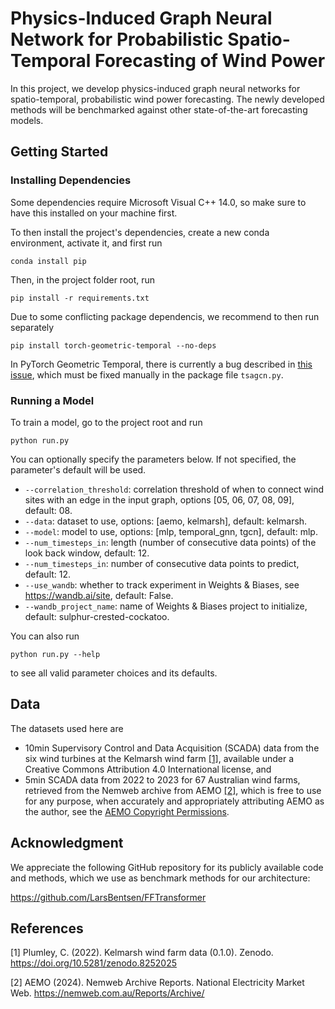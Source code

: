 # Physics-Induced Graph Neural Network for Probabilistic Spatio-Temporal Forecasting of Wind Power

In this project, we develop physics-induced graph neural networks for spatio-temporal, probabilistic wind power forecasting. The newly developed methods will be benchmarked against other state-of-the-art forecasting models.

## Getting Started

### Installing Dependencies

Some dependencies require Microsoft Visual C++ 14.0, so make sure to have this installed on your machine first.

To then install the project's dependencies, create a new conda environment, activate it, and first run

```
conda install pip
```

Then, in the project folder root, run

```
pip install -r requirements.txt
```

Due to some conflicting package dependencis, we recommend to then run separately

```
pip install torch-geometric-temporal --no-deps
```

In PyTorch Geometric Temporal, there is currently a bug described in [this issue](https://github.com/benedekrozemberczki/pytorch_geometric_temporal/issues/267), which must be fixed manually in the package file `tsagcn.py`.

### Running a Model

To train a model, go to the project root and run
```
python run.py
```

You can optionally specify the parameters below. If not specified, the parameter's default will be used.
- `--correlation_threshold`: correlation threshold of when to connect wind sites with an edge in the input graph, options [05, 06, 07, 08, 09], default: 08.
- `--data`: dataset to use, options: [aemo, kelmarsh], default: kelmarsh.
- `--model`: model to use, options: [mlp, temporal_gnn, tgcn], default: mlp.
- `--num_timesteps_in`: length (number of consecutive data points) of the look back window, default: 12.
- `--num_timesteps_in`: number of consecutive data points to predict, default: 12.
- `--use_wandb`: whether to track experiment in Weights & Biases, see https://wandb.ai/site, default: False.
- `--wandb_project_name`: name of Weights & Biases project to initialize, default: sulphur-crested-cockatoo.

You can also run
```
python run.py --help
```
to see all valid parameter choices and its defaults.

## Data

The datasets used here are

- 10min Supervisory Control and Data Acquisition (SCADA) data from the six wind turbines at the Kelmarsh wind farm [[1]](#1), available under a Creative Commons Attribution 4.0 International license, and
- 5min SCADA data from 2022 to 2023 for 67 Australian wind farms, retrieved from the Nemweb archive from AEMO [[2]](#2), which is free to use for any purpose, when accurately and appropriately attributing AEMO as the author, see the [AEMO Copyright Permissions](https://www.aemo.com.au/energy-systems/electricity/national-electricity-market-nem/data-nem/market-data-nemweb).

## Acknowledgment

We appreciate the following GitHub repository for its publicly available code and methods, which we use as benchmark methods for our architecture:

https://github.com/LarsBentsen/FFTransformer

## References

<a id="1">[1]</a>
Plumley, C. (2022).
Kelmarsh wind farm data (0.1.0).
Zenodo.
https://doi.org/10.5281/zenodo.8252025

<a id="2">[2]</a>
AEMO (2024).
Nemweb Archive Reports.
National Electricity Market Web.
https://nemweb.com.au/Reports/Archive/
